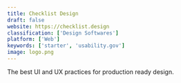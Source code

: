 ```yaml
---
title: Checklist Design
draft: false 
website: https://checklist.design
classification: ['Design Softwares']
platform: ['Web']
keywords: ['starter', 'usability.gov']
image: logo.png
---
```

The best UI and UX practices for production ready design.